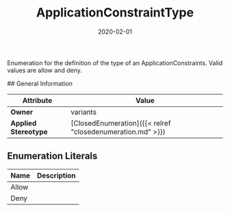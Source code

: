 ﻿---
title: ApplicationConstraintType
toc: false
type: specs
date: "2020-02-01"
draft: false
specification: VEC
version: 1.2.0
documentType: "Recommendation"
elementType: Class
classes:
  - ApplicationConstraintType
menu_name: vec-1.2.0
---
<p> Enumeration for the definition of the type of an ApplicationConstraints. Valid values are allow and deny.      </p>
## General Information

| Attribute               | Value |
|-------------------------|-------|
| **Owner**               | variants |
| **Applied Stereotype**  | [ClosedEnumeration]({{< relref "closedenumeration.md" >}})<br/>  |

## Enumeration Literals
| Name          | **Description** |
|---------------|-----------------|
| Allow |  |
| Deny |  |
